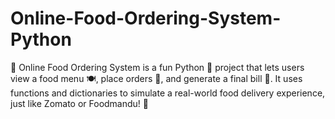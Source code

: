 # Online-Food-Ordering-System-Python
🍔 Online Food Ordering System is a fun Python 🐍 project that lets users view a food menu 🍽️, place orders 🛒, and generate a final bill 🧾. It uses functions and dictionaries to simulate a real-world food delivery experience, just like Zomato or Foodmandu! 🚀
